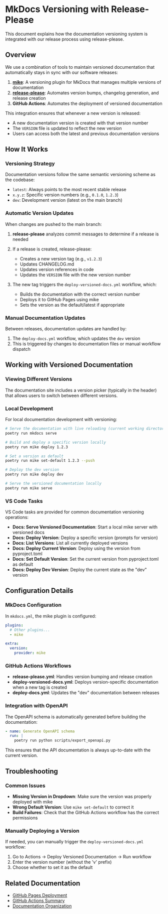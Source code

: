 # MkDocs Versioning with Release-Please

This document explains how the documentation versioning system is integrated with our release process using release-please.

## Overview

We use a combination of tools to maintain versioned documentation that automatically stays in sync with our software releases:

1. **[mike](https://github.com/jimporter/mike)**: A versioning plugin for MkDocs that manages multiple versions of documentation
2. **[release-please](https://github.com/googleapis/release-please)**: Automates version bumps, changelog generation, and release creation
3. **GitHub Actions**: Automates the deployment of versioned documentation

This integration ensures that whenever a new version is released:

- A new documentation version is created with that version number
- The `VERSION` file is updated to reflect the new version
- Users can access both the latest and previous documentation versions

## How It Works

### Versioning Strategy

Documentation versions follow the same semantic versioning scheme as the codebase:

- `latest`: Always points to the most recent stable release
- `x.y.z`: Specific version numbers (e.g., `0.1.0`, `1.2.3`)
- `dev`: Development version (latest on the main branch)

### Automatic Version Updates

When changes are pushed to the main branch:

1. **release-please** analyzes commit messages to determine if a release is needed
2. If a release is created, release-please:

   - Creates a new version tag (e.g., `v1.2.3`)
   - Updates CHANGELOG.md
   - Updates version references in code
   - Updates the `VERSION` file with the new version number

3. The new tag triggers the `deploy-versioned-docs.yml` workflow, which:
   - Builds the documentation with the correct version number
   - Deploys it to GitHub Pages using mike
   - Sets the version as the default/latest if appropriate

### Manual Documentation Updates

Between releases, documentation updates are handled by:

1. The `deploy-docs.yml` workflow, which updates the `dev` version
2. This is triggered by changes to documentation files or manual workflow dispatch

## Working with Versioned Documentation

### Viewing Different Versions

The documentation site includes a version picker (typically in the header) that allows users to switch between different versions.

### Local Development

For local documentation development with versioning:

```bash
# Serve the documentation with live reloading (current working directory)
poetry run mkdocs serve

# Build and deploy a specific version locally
poetry run mike deploy 1.2.3

# Set a version as default
poetry run mike set-default 1.2.3 --push

# Deploy the dev version
poetry run mike deploy dev

# Serve the versioned documentation locally
poetry run mike serve
```

### VS Code Tasks

VS Code tasks are provided for common documentation versioning operations:

- **Docs: Serve Versioned Documentation**: Start a local mike server with versioned docs
- **Docs: Deploy Version**: Deploy a specific version (prompts for version)
- **Docs: List Versions**: List all currently deployed versions
- **Docs: Deploy Current Version**: Deploy using the version from pyproject.toml
- **Docs: Set Default Version**: Set the current version from pyproject.toml as default
- **Docs: Deploy Dev Version**: Deploy the current state as the "dev" version

## Configuration Details

### MkDocs Configuration

In `mkdocs.yml`, the mike plugin is configured:

```yaml
plugins:
  # Other plugins...
  - mike

extra:
  version:
    provider: mike
```

### GitHub Actions Workflows

- **release-please.yml**: Handles version bumping and release creation
- **deploy-versioned-docs.yml**: Deploys version-specific documentation when a new tag is created
- **deploy-docs.yml**: Updates the "dev" documentation between releases

### Integration with OpenAPI

The OpenAPI schema is automatically generated before building the documentation:

```yaml
- name: Generate OpenAPI schema
  run: |
    poetry run python scripts/export_openapi.py
```

This ensures that the API documentation is always up-to-date with the current version.

## Troubleshooting

### Common Issues

- **Missing Version in Dropdown**: Make sure the version was properly deployed with mike
- **Wrong Default Version**: Use `mike set-default` to correct it
- **Build Failures**: Check that the GitHub Actions workflow has the correct permissions

### Manually Deploying a Version

If needed, you can manually trigger the `deploy-versioned-docs.yml` workflow:

1. Go to Actions → Deploy Versioned Documentation → Run workflow
2. Enter the version number (without the 'v' prefix)
3. Choose whether to set it as the default

## Related Documentation

- [GitHub Pages Deployment](github-pages-deployment.md)
- [GitHub Actions Summary](github-actions-summary.md)
- [Documentation Organization](documentation-organization.md)
